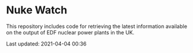 # Nuke Watch

This repository includes code for retrieving the latest information available on the output of EDF nuclear power plants in the UK.

Last updated: 2021-04-04 00:36